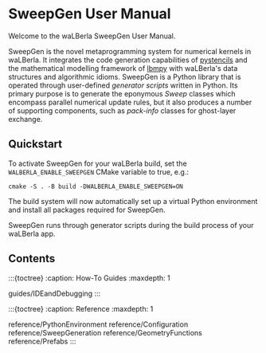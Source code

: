 # SweepGen User Manual

Welcome to the waLBerla SweepGen User Manual.

SweepGen is the novel metaprogramming system for numerical kernels in waLBerla.
It integrates the code generation capabilities of [pystencils][pystencils]
and the mathematical modelling framework of [lbmpy][lbmpy]
with waLBerla's data structures and algorithmic idioms.
SweepGen is a Python library that is operated through user-defined *generator scripts*
written in Python.
Its primary purpose is to generate the eponymous *Sweep* classes
which encompass parallel numerical update rules,
but it also produces a number of supporting components,
such as *pack-info* classes for ghost-layer exchange.

## Quickstart

To activate SweepGen for your waLBerla build,
set the `WALBERLA_ENABLE_SWEEPGEN` CMake variable to true, e.g.:

```{code-block} bash
cmake -S . -B build -DWALBERLA_ENABLE_SWEEPGEN=ON
```

The build system will now automatically set up a virtual Python environment
and install all packages required for SweepGen.

SweepGen runs through generator scripts during the build process of your waLBerla app.

## Contents

:::{toctree}
:caption: How-To Guides
:maxdepth: 1

guides/IDEandDebugging
:::

:::{toctree}
:caption: Reference
:maxdepth: 1

reference/PythonEnvironment
reference/Configuration
reference/SweepGeneration
reference/GeometryFunctions
reference/Prefabs
:::


[pystencils]: https://pycodegen.pages.i10git.cs.fau.de/docs/pystencils/2.0dev/
[lbmpy]: https://pycodegen.pages.i10git.cs.fau.de/lbmpy/
